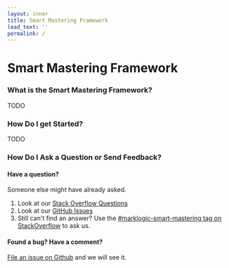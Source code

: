 ```yaml
---
layout: inner
title: Smart Mastering Framework
lead_text: ''
permalink: /
---
```


# Smart Mastering Framework

### What is the Smart Mastering Framework?
TODO

### How Do I get Started?

TODO

### How Do I Ask a Question or Send Feedback?

#### Have a question?
Someone else might have already asked.
1. Look at our [Stack Overflow Questions](https://stackoverflow.com/questions/tagged/marklogic-smart-mastering)
1. Look at our [GitHub Issues](https://github.com/marklogic-community/smart-mastering-core/issues)
1. Still can't find an answer? Use the [#marklogic-smart-mastering tag on StackOverflow](https://stackoverflow.com/questions/ask?tags=marklogic-smart-mastering) to ask us.

#### Found a bug? Have a comment?
[File an issue on Github](https://github.com/marklogic-community/smart-mastering-core/issues/new) and we will see it.
